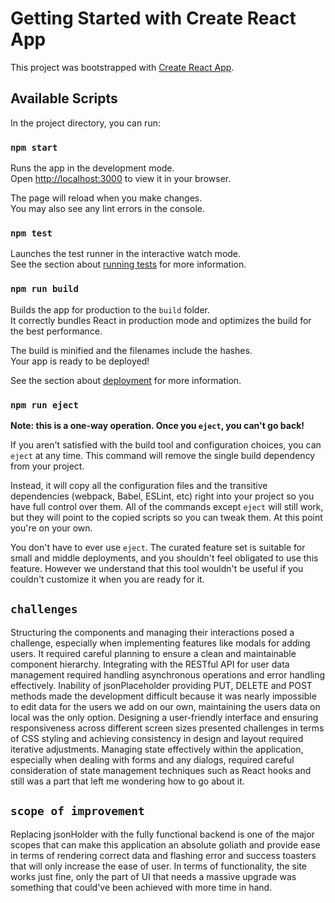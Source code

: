 # Getting Started with Create React App

This project was bootstrapped with [Create React App](https://github.com/facebook/create-react-app).

## Available Scripts

In the project directory, you can run:

### `npm start`

Runs the app in the development mode.\
Open [http://localhost:3000](http://localhost:3000) to view it in your browser.

The page will reload when you make changes.\
You may also see any lint errors in the console.

### `npm test`

Launches the test runner in the interactive watch mode.\
See the section about [running tests](https://facebook.github.io/create-react-app/docs/running-tests) for more information.

### `npm run build`

Builds the app for production to the `build` folder.\
It correctly bundles React in production mode and optimizes the build for the best performance.

The build is minified and the filenames include the hashes.\
Your app is ready to be deployed!

See the section about [deployment](https://facebook.github.io/create-react-app/docs/deployment) for more information.

### `npm run eject`

**Note: this is a one-way operation. Once you `eject`, you can't go back!**

If you aren't satisfied with the build tool and configuration choices, you can `eject` at any time. This command will remove the single build dependency from your project.

Instead, it will copy all the configuration files and the transitive dependencies (webpack, Babel, ESLint, etc) right into your project so you have full control over them. All of the commands except `eject` will still work, but they will point to the copied scripts so you can tweak them. At this point you're on your own.

You don't have to ever use `eject`. The curated feature set is suitable for small and middle deployments, and you shouldn't feel obligated to use this feature. However we understand that this tool wouldn't be useful if you couldn't customize it when you are ready for it.

## `challenges`
Structuring the components and managing their interactions posed a challenge, especially when implementing features like modals for adding users. It required careful planning to ensure a clean and maintainable component hierarchy.
Integrating with the RESTful API for user data management required handling asynchronous operations and error handling effectively. Inability of jsonPlaceholder providing PUT, DELETE and POST methods made the development difficult because it was nearly impossible to edit data for the users we add on our own, maintaining the users data on local was the only option.
Designing a user-friendly interface and ensuring responsiveness across different screen sizes presented challenges in terms of CSS styling and achieving consistency in design and layout required iterative adjustments.
Managing state effectively within the application, especially when dealing with forms and any dialogs, required careful consideration of state management techniques such as React hooks and still was a part that left me wondering how to go about it.

## `scope of improvement`
Replacing jsonHolder with the fully functional backend is one of the major scopes that can make this application an absolute goliath and provide ease in terms of rendering correct data and flashing error and success toasters that will only increase the ease of user.
In terms of functionality, the site works just fine, only the part of UI that needs a massive upgrade was something that could've been achieved with more time in hand.
